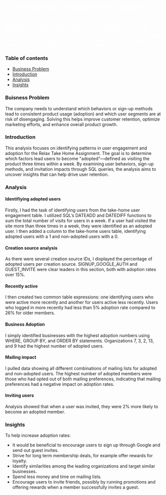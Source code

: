<h1 align="center" style="color:#FFFFFF; font-family: 'Arial', sans-serif;">Relax user engagement analysis</h1> <p align="left" style="color:#FFFFFF; font-family: 'Verdana', sans-serif;"><b>Key Findings: The analysis revealed that the top two creation sources were responsible for the majority of adopted users. Additionally, users who logged in more recently tended had a far lower adoption rate. Further investigation identified key businesses with the highest number of adopted members. Mailing lists had no impact on user adoption, while inviting users showed a marginally higher rate of adoption.</b> </p>

### Table of contents
- [Business Problem](#business-problem)
- [Introduction](#introduction)
- [Analysis](#analysis)
- [Insights](#insights)

### Buisness Problem
The company needs to understand which behaviors or sign-up methods lead to consistent product usage (adoption) and which user segments are at risk of disengaging. Solving this helps improve customer retention, optimize marketing efforts, and enhance overall product growth.

### Introduction
This analysis focuses on identifying patterns in user engagement and adoption for the Relax Take Home Assignment. The goal is to determine which factors lead users to become "adopted"—defined as visiting the product three times within a week. By examining user behaviors, sign-up methods, and invitation impacts through SQL queries, the analysis aims to uncover insights that can help drive user retention.

### Analysis

#### Identifiying adopted users
Firstly, I had the task of identifying users from the take-home user engagement table. I utilized SQL’s DATEADD and DATEDIFF functions to sum the total number of visits for users in a week. If a user had visited the site more than three times in a week, they were identified as an adopted user. I then added a column to the take-home users table, identifying adopted users with a 1 and non-adopted users with a 0.

#### Creation source analysis
As there were several creation source IDs, I displayed the percentage of adopted users per creation source. SIGNUP_GOOGLE_AUTH and GUEST_INVITE were clear leaders in this section, both with adoption rates over 15%.

#### Recently active
I then created two common table expressions: one identifying users who were active more recently and another for users active less recently. Users who logged in more recently had less than 5% adoption rate compared to 26% for older members.

#### Business Adoption
I simply identified businesses with the highest adoption numbers using WHERE, GROUP BY, and ORDER BY statements. Organizations 7, 3, 2, 13, and 9 had the highest number of adopted users.

#### Mailing impact
I pulled data showing all different combinations of mailing lists for adopted and non-adopted users. The highest number of adopted members were those who had opted out of both mailing preferences, indicating that mailing preferences had a negative impact on adoption rates.

#### Inviting users
Analysis showed that when a user was invited, they were 2% more likely to become an adopted member.

### Insights
To help increase adoption rates:
- It would be beneficial to encourage users to sign up through Google and send out guest invites.
- Strive for long term membership deals, for example offer rewards for loyalty.
- Identify similarities among the leading organizations and target similar businesses.
- Spend less money and time on mailing lists.
- Encourage users to invite friends, possibly by running promotions and offering rewards when a member successfully invites a guest.



